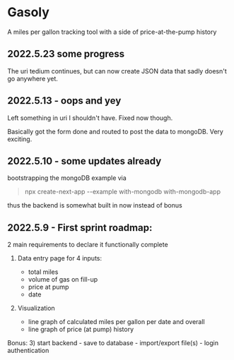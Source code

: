 # Gasoly
A miles per gallon tracking tool with a side of price-at-the-pump history

## 2022.5.23 some progress
The uri tedium continues, but can now create
JSON data that sadly doesn't go anywhere yet. 

## 2022.5.13 - oops and yey
Left something in uri I shouldn't have. Fixed now though.

Basically got the form done and routed to post the data
to mongoDB. Very exciting.

## 2022.5.10 - some updates already

bootstrapping the mongoDB example via
>npx create-next-app --example with-mongodb with-mongodb-app

thus the backend is somewhat built in now instead of bonus

## 2022.5.9 - First sprint roadmap:

2 main requirements to declare it functionally complete

1) Data entry page for 4 inputs: 
    - total miles
    - volume of gas on fill-up
    - price at pump
    - date

2) Visualization 
    - line graph of calculated miles per gallon per date and overall
    - line graph of price (at pump) history

Bonus:
3) start backend
    - save to database
    - import/export file(s)
    - login authentication